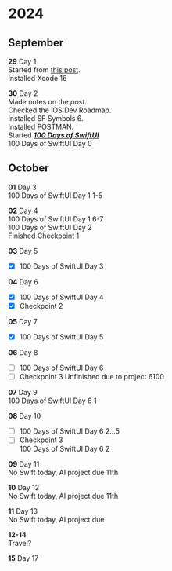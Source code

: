 # 2024
## September
**29** Day 1  
Started from [this post](https://www.reddit.com/r/iOSProgramming/comments/11qit84/from_hello_world_to_your_first_job_the_selftaught/).  
Installed Xcode 16  

**30** Day 2  
Made notes on the *post*.  
Checked the iOS Dev Roadmap.  
Installed SF Symbols 6.  
Installed POSTMAN.  
Started [***100 Days of SwiftUI***](https://www.hackingwithswift.com/100/swiftui)  
100 Days of SwiftUI Day 0  
## October
**01** Day 3  
100 Days of SwiftUI Day 1 1-5  

**02** Day 4  
100 Days of SwiftUI Day 1 6-7  
100 Days of SwiftUI Day 2  
    Finished Checkpoint 1  

**03** Day 5  
- [x] 100 Days of SwiftUI Day 3  

**04** Day 6  
- [x] 100 Days of SwiftUI Day 4  
- [x] Checkpoint 2  

**05** Day 7  
- [x] 100 Days of SwiftUI Day 5  

**06** Day 8  
- [ ] 100 Days of SwiftUI Day 6
- [ ] Checkpoint 3
Unfinished due to project 6100

**07** Day 9  
100 Days of SwiftUI Day 6 1  

**08** Day 10  
- [ ] 100 Days of SwiftUI Day 6 2...5  
- [ ] Checkpoint 3  
100 Days of SwiftUI Day 6 2  

**09** Day 11  
No Swift today, AI project due 11th  

**10** Day 12  
No Swift today, AI project due 11th  

**11** Day 13  
No Swift today, AI project due

**12-14**  
Travel?

**15** Day 17  